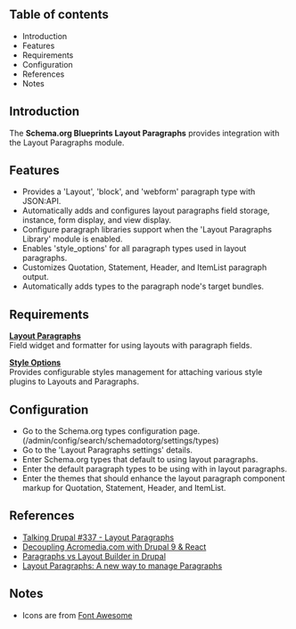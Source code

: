 Table of contents
-----------------

* Introduction
* Features
* Requirements
* Configuration
* References
* Notes


Introduction
------------

The **Schema.org Blueprints Layout Paragraphs** provides integration with
the Layout Paragraphs module.


Features
--------

- Provides a 'Layout', 'block', and 'webform' paragraph type with JSON:API.
- Automatically adds and configures layout paragraphs field storage,
  instance, form display, and view display.
- Configure paragraph libraries support when the 'Layout Paragraphs Library'
  module is enabled.
- Enables 'style_options' for all paragraph types used in layout paragraphs.
- Customizes Quotation, Statement, Header, and ItemList paragraph output.
- Automatically adds types to the paragraph node's target bundles.

Requirements
------------

**[Layout Paragraphs](https://www.drupal.org/project/layout_paragraphs)**  
Field widget and formatter for using layouts with paragraph fields.

**[Style Options](https://www.drupal.org/project/style_options)**   
Provides configurable styles management for attaching various style plugins to Layouts and Paragraphs.


Configuration
-------------

- Go to the Schema.org types configuration page.
  (/admin/config/search/schemadotorg/settings/types)
- Go to the 'Layout Paragraphs settings' details.
- Enter Schema.org types that default to using layout paragraphs.
- Enter the default paragraph types to be using with in layout paragraphs.
- Enter the themes that should enhance the layout paragraph component markup
  for Quotation, Statement, Header, and ItemList.


References
----------

- [Talking Drupal #337 - Layout Paragraphs](https://www.talkingdrupal.com/337)
- [Decoupling Acromedia.com with Drupal 9 & React](https://www.acromedia.com/article/decoupling-acromediacom-with-drupal-9-react)
- [Paragraphs vs Layout Builder in Drupal](https://www.mediacurrent.com/videos/paragraphs-vs-layout-builder-drupal)
- [Layout Paragraphs: A new way to manage Paragraphs](https://www.morpht.com/blog/layout-paragraphs-new-way-manage-paragraphs)


Notes
-----

- Icons are from [Font Awesome](https://fontawesome.com/)
